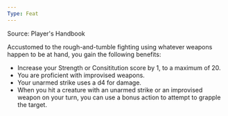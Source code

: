 ```yaml
---
Type: Feat
---
```

Source: Player's Handbook

Accustomed to the rough-and-tumble fighting using whatever weapons happen to be at hand, you gain the following benefits:

- Increase your Strength or Consititution score by 1, to a maximum of 20.
- You are proficient with improvised weapons.
- Your unarmed strike uses a d4 for damage.
- When you hit a creature with an unarmed strike or an improvised weapon on your turn, you can use a bonus action to attempt to grapple the target.